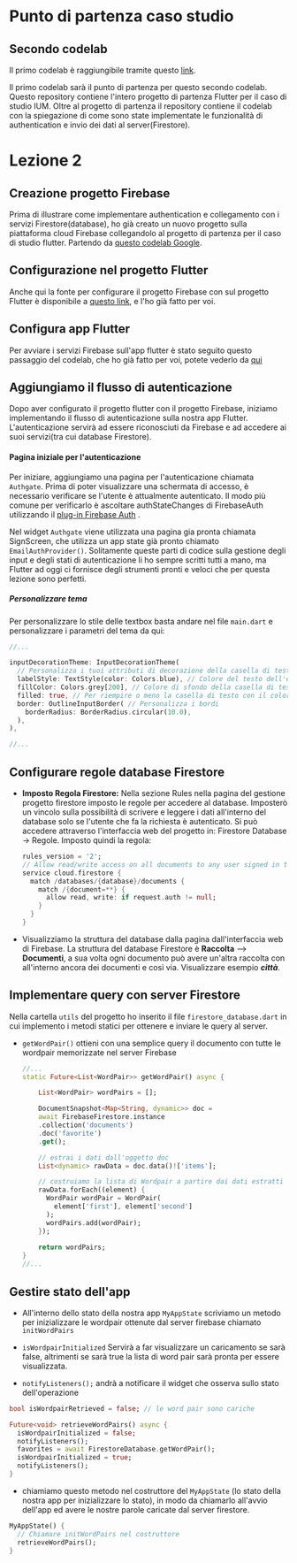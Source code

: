# Punto di partenza caso studio

## Secondo codelab

Il primo codelab è raggiungibile tramite questo [link](https://github.com/RayCatcherS/CodelabFlutterUni).

Il primo codelab sarà il punto di partenza per questo secondo codelab.
Questo repository contiene l'intero progetto di partenza Flutter per il caso di studio IUM. Oltre al progetto di partenza il repository contiene il codelab con la spiegazione di come sono state implementate le funzionalità di authentication e invio dei dati al server(Firestore).

# Lezione 2

## Creazione progetto Firebase

Prima di illustrare come implementare authentication e collegamento con i servizi Firestore(database), ho già creato un nuovo progetto sulla piattaforma cloud Firebase collegandolo al progetto di partenza per il caso di studio flutter. Partendo da [questo codelab Google](https://firebase.google.com/codelabs/firebase-get-to-know-flutter?hl=it#2).

## Configurazione nel progetto Flutter

Anche qui la fonte per configurare il progetto Firebase con sul progetto Flutter è disponibile a [questo link](https://firebase.google.com/codelabs/firebase-get-to-know-flutter?hl=it#3), e l'ho già fatto per voi.

## Configura app Flutter

Per avviare i servizi Firebase sull'app flutter è stato seguito questo passaggio del codelab, che ho già fatto per voi, potete vederlo da [qui](https://firebase.google.com/codelabs/firebase-auth-in-flutter-apps?hl=it#2)



## Aggiungiamo il flusso di autenticazione

Dopo aver configurato il progetto flutter con il progetto Firebase, iniziamo implementando il flusso di autenticazione sulla nostra app Flutter.
L'autenticazione servirà ad essere riconosciuti da Firebase e ad accedere ai suoi servizi(tra cui database Firestore).

#### Pagina iniziale per l'autenticazione

Per iniziare, aggiungiamo una pagina per l'autenticazione chiamata `Authgate`. Prima di poter visualizzare una schermata di accesso, è necessario verificare se l'utente è attualmente autenticato. Il modo più comune per verificarlo è ascoltare authStateChanges di FirebaseAuth utilizzando il [plug-in Firebase Auth](https://firebase.google.com/docs/auth/flutter/start?hl=it#authstatechanges) .

Nel widget `Authgate` viene utilizzata una pagina gia pronta chiamata SignScreen, che utilizza un app state già pronto chiamato `EmailAuthProvider()`. Solitamente queste parti di codice sulla gestione degli input e degli stati di autenticazione li ho sempre scritti tutti a mano, ma Flutter ad oggi ci fornisce degli strumenti pronti e veloci che per questa lezione sono perfetti.

##### Personalizzare tema

Per personalizzare lo stile delle textbox basta andare nel file `main.dart` e personalizzare i parametri del tema da qui:

```dart
//...

inputDecorationTheme: InputDecorationTheme(
  // Personalizza i tuoi attributi di decorazione della casella di testo qui
  labelStyle: TextStyle(color: Colors.blue), // Colore del testo dell'etichetta
  fillColor: Colors.grey[200], // Colore di sfondo della casella di testo
  filled: true, // Per riempire o meno la casella di testo con il colore di sfondo
  border: OutlineInputBorder( // Personalizza i bordi
    borderRadius: BorderRadius.circular(10.0),
  ),
),

//...
```



## Configurare regole database Firestore

- **Imposto Regola Firestore:** Nella sezione Rules nella pagina del gestione progetto firestore imposto le regole per accedere al database. Imposterò un vincolo sulla possibilità di scrivere e leggere i dati all'interno del database solo se l'utente che fa la richiesta è autenticato. Si può accedere attraverso l'interfaccia web del progetto in: Firestore Database -> Regole. Imposto quindi la regola:
  
  
  ```dart
  rules_version = '2';
  // Allow read/write access on all documents to any user signed in to the application
  service cloud.firestore {
    match /databases/{database}/documents {
      match /{document=**} {
        allow read, write: if request.auth != null;
      }
    }
  }
  
  
  ```

- Visualizziamo la struttura del database dalla pagina dall'interfaccia web di Firebase. La struttura del database Firestore è **Raccolta** --> **Documenti**, a sua volta ogni documento può avere un'altra raccolta con all'interno ancora dei documenti e così via. Visualizzare esempio ***città***.

## Implementare query con server Firestore

Nella cartella `utils` del progetto ho inserito il file `firestore_database.dart` in cui implemento i metodi statici per ottenere e inviare le query al server.

- `getWordPair()` ottieni con una semplice query il documento con tutte le wordpair memorizzate nel server Firebase
  
  
  ```dart
  //...
  static Future<List<WordPair>> getWordPair() async {
  
      List<WordPair> wordPairs = [];
  
      DocumentSnapshot<Map<String, dynamic>> doc = 
      await FirebaseFirestore.instance
      .collection('documents')
      .doc('favorite')
      .get();
  
      // estrai i dati dall'oggetto doc
      List<dynamic> rawData = doc.data()!['items'];
  
      // costruiamo la lista di Wordpair a partire dai dati estratti dal doc 
      rawData.forEach((element) {
        WordPair wordPair = WordPair(
          element['first'], element['second']
        );
        wordPairs.add(wordPair);
      });
      
      return wordPairs;
  }
  //...
  ```
  
  
  

## Gestire stato dell'app

- All'interno dello stato della nostra app `MyAppState` scriviamo un metodo per inizializzare le wordpair ottenute dal server firebase chiamato `initWordPairs`

- `isWordpairInitialized` Servirà a far visualizzare un caricamento se sarà false, altrimenti se sarà true la lista di word pair sarà pronta per essere visualizzata.

- `notifyListeners();` andrà a notificare il widget che osserva sullo stato dell'operazione

```dart
bool isWordpairRetrieved = false; // le word pair sono cariche

Future<void> retrieveWordPairs() async {
  isWordpairInitialized = false;
  notifyListeners();
  favorites = await FirestoreDatabase.getWordPair();
  isWordpairInitialized = true;
  notifyListeners();
}
```

- chiamiamo questo metodo nel costruttore del `MyAppState` (lo stato della nostra app per inizializzare lo stato), in modo da chiamarlo all'avvio dell'app ed avere le nostre parole caricate dal server firestore.

```dart
MyAppState() {
  // Chiamare initWordPairs nel costruttore
  retrieveWordPairs();
}
```
